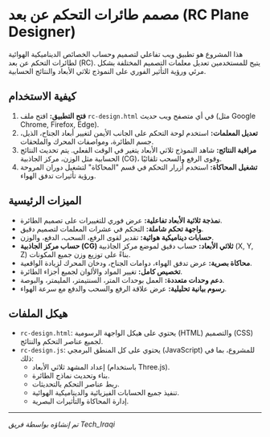 # مصمم طائرات التحكم عن بعد (RC Plane Designer)

هذا المشروع هو تطبيق ويب تفاعلي لتصميم وحساب الخصائص الديناميكية الهوائية لطائرات التحكم عن بعد (RC). يتيح للمستخدمين تعديل معلمات التصميم المختلفة بشكل مرئي ورؤية التأثير الفوري على النموذج ثلاثي الأبعاد والنتائج الحسابية.

## كيفية الاستخدام

1.  **فتح التطبيق:** افتح ملف `rc-design.html` في أي متصفح ويب حديث (مثل Google Chrome, Firefox, Edge).
2.  **تعديل المعلمات:** استخدم لوحة التحكم على الجانب الأيمن لتغيير أبعاد الجناح، الذيل، جسم الطائرة، ومواصفات المحرك والملحقات.
3.  **مراقبة النتائج:** شاهد النموذج ثلاثي الأبعاد يتغير في الوقت الفعلي. يتم تحديث النتائج الحسابية مثل الوزن، مركز الجاذبية (CG)، وقوى الرفع والسحب تلقائيًا.
4.  **تشغيل المحاكاة:** استخدم أزرار التحكم في قسم "المحاكاة" لتشغيل دوران المروحة ورؤية تأثيرات تدفق الهواء.

## الميزات الرئيسية

*   **نمذجة ثلاثية الأبعاد تفاعلية:** عرض فوري للتغييرات على تصميم الطائرة.
*   **واجهة تحكم شاملة:** التحكم في عشرات المعلمات لتصميم دقيق.
*   **حسابات ديناميكية هوائية:** تقدير لقوى الرفع، السحب، الدفع، والوزن.
*   **حساب مركز الجاذبية (CG) ثلاثي الأبعاد:** حساب دقيق لموضع مركز الجاذبية (X, Y, Z) بناءً على توزيع وزن جميع المكونات.
*   **محاكاة بصرية:** عرض تدفق الهواء، دوامات الجناح، ودخان المحرك لزيادة الواقعية.
*   **تخصيص كامل:** تغيير المواد والألوان لجميع أجزاء الطائرة.
*   **دعم وحدات متعددة:** العمل بوحدات المتر، السنتيمتر، المليمتر، والبوصة.
*   **رسوم بيانية تحليلية:** عرض علاقة الرفع والسحب والدفع مع سرعة الهواء.

## هيكل الملفات

*   `rc-design.html`: يحتوي على هيكل الواجهة الرسومية (HTML) والتصميم (CSS) لجميع عناصر التحكم والنتائج.
*   `rc-design.js`: يحتوي على كل المنطق البرمجي (JavaScript) للمشروع، بما في ذلك:
    *   إعداد المشهد ثلاثي الأبعاد (باستخدام Three.js).
    *   بناء وتحديث نماذج الطائرة.
    *   ربط عناصر التحكم بالتحديثات.
    *   تنفيذ جميع الحسابات الفيزيائية والديناميكية الهوائية.
    *   إدارة المحاكاة والتأثيرات البصرية.

---
*تم إنشاؤه بواسطة فريق Tech_Iraqi*